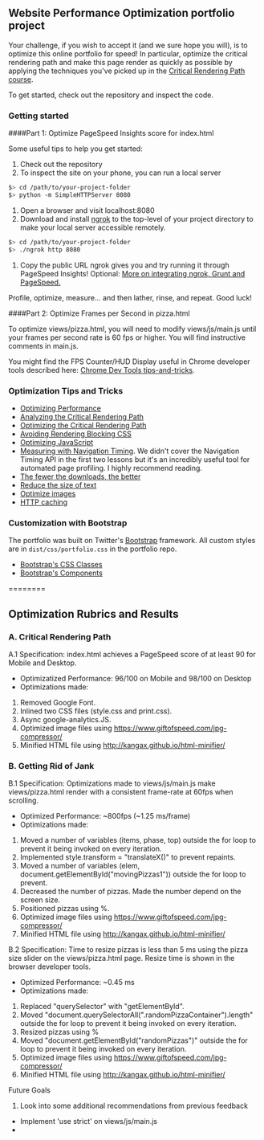 ## Website Performance Optimization portfolio project

Your challenge, if you wish to accept it (and we sure hope you will), is to optimize this online portfolio for speed! In particular, optimize the critical rendering path and make this page render as quickly as possible by applying the techniques you've picked up in the [Critical Rendering Path course](https://www.udacity.com/course/ud884).

To get started, check out the repository and inspect the code.

### Getting started

####Part 1: Optimize PageSpeed Insights score for index.html

Some useful tips to help you get started:

1. Check out the repository
1. To inspect the site on your phone, you can run a local server

  ```bash
  $> cd /path/to/your-project-folder
  $> python -m SimpleHTTPServer 8080
  ```

1. Open a browser and visit localhost:8080
1. Download and install [ngrok](https://ngrok.com/) to the top-level of your project directory to make your local server accessible remotely.

  ``` bash
  $> cd /path/to/your-project-folder
  $> ./ngrok http 8080
  ```

1. Copy the public URL ngrok gives you and try running it through PageSpeed Insights! Optional: [More on integrating ngrok, Grunt and PageSpeed.](http://www.jamescryer.com/2014/06/12/grunt-pagespeed-and-ngrok-locally-testing/)

Profile, optimize, measure... and then lather, rinse, and repeat. Good luck!

####Part 2: Optimize Frames per Second in pizza.html

To optimize views/pizza.html, you will need to modify views/js/main.js until your frames per second rate is 60 fps or higher. You will find instructive comments in main.js.

You might find the FPS Counter/HUD Display useful in Chrome developer tools described here: [Chrome Dev Tools tips-and-tricks](https://developer.chrome.com/devtools/docs/tips-and-tricks).

### Optimization Tips and Tricks
* [Optimizing Performance](https://developers.google.com/web/fundamentals/performance/ "web performance")
* [Analyzing the Critical Rendering Path](https://developers.google.com/web/fundamentals/performance/critical-rendering-path/analyzing-crp.html "analyzing crp")
* [Optimizing the Critical Rendering Path](https://developers.google.com/web/fundamentals/performance/critical-rendering-path/optimizing-critical-rendering-path.html "optimize the crp!")
* [Avoiding Rendering Blocking CSS](https://developers.google.com/web/fundamentals/performance/critical-rendering-path/render-blocking-css.html "render blocking css")
* [Optimizing JavaScript](https://developers.google.com/web/fundamentals/performance/critical-rendering-path/adding-interactivity-with-javascript.html "javascript")
* [Measuring with Navigation Timing](https://developers.google.com/web/fundamentals/performance/critical-rendering-path/measure-crp.html "nav timing api"). We didn't cover the Navigation Timing API in the first two lessons but it's an incredibly useful tool for automated page profiling. I highly recommend reading.
* <a href="https://developers.google.com/web/fundamentals/performance/optimizing-content-efficiency/eliminate-downloads.html">The fewer the downloads, the better</a>
* <a href="https://developers.google.com/web/fundamentals/performance/optimizing-content-efficiency/optimize-encoding-and-transfer.html">Reduce the size of text</a>
* <a href="https://developers.google.com/web/fundamentals/performance/optimizing-content-efficiency/image-optimization.html">Optimize images</a>
* <a href="https://developers.google.com/web/fundamentals/performance/optimizing-content-efficiency/http-caching.html">HTTP caching</a>

### Customization with Bootstrap
The portfolio was built on Twitter's <a href="http://getbootstrap.com/">Bootstrap</a> framework. All custom styles are in `dist/css/portfolio.css` in the portfolio repo.

* <a href="http://getbootstrap.com/css/">Bootstrap's CSS Classes</a>
* <a href="http://getbootstrap.com/components/">Bootstrap's Components</a>

========
## Optimization Rubrics and Results
### A. Critical Rendering Path
A.1 Specification: index.html achieves a PageSpeed score of at least 90 for Mobile and Desktop.
* Optimizatized Performance: 96/100 on Mobile and 98/100 on Desktop
* Optimizations made:
1. Removed Google Font.
2. Inlined two CSS files (style.css and print.css).
3. Async google-analytics.JS.
4. Optimized image files using https://www.giftofspeed.com/jpg-compressor/
5. Minified HTML file using http://kangax.github.io/html-minifier/

### B. Getting Rid of Jank
B.1 Specification: Optimizations made to views/js/main.js make views/pizza.html render with a consistent frame-rate at 60fps when scrolling.
* Optimized Performance: ~800fps (~1.25 ms/frame)
* Optimizations made:
1. Moved a number of variables (items, phase, top) outside the for loop to prevent it being invoked on every iteration.
2. Implemented style.transform = "translateX()" to prevent repaints.
3. Moved a number of variables (elem, document.getElementById("movingPizzas1")) outside the for loop to prevent.
4. Decreased the number of pizzas. Made the number depend on the screen size.
5. Positioned pizzas using %.
6. Optimized image files using https://www.giftofspeed.com/jpg-compressor/
7. Minified HTML file using http://kangax.github.io/html-minifier/


B.2 Specification: Time to resize pizzas is less than 5 ms using the pizza size slider on the views/pizza.html page. Resize time is shown in the browser developer tools.
* Optimized Performance: ~0.45 ms
* Optimizations made:
1. Replaced "querySelector" with "getElementById".
2. Moved "document.querySelectorAll(".randomPizzaContainer").length" outside the for loop to prevent it being invoked on every iteration.
3. Resized pizzas using %
4. Moved "document.getElementById("randomPizzas")" outside the for loop to prevent it being invoked on every iteration.
6. Optimized image files using https://www.giftofspeed.com/jpg-compressor/
7. Minified HTML file using http://kangax.github.io/html-minifier/

Future Goals
1. Look into some additional recommendations from previous feedback
  - Implement 'use strict' on views/js/main.js
  -
